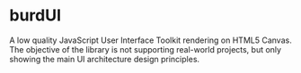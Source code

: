 # burdUI

A low quality JavaScript User Interface Toolkit rendering on HTML5 
Canvas. The objective of the library is not supporting real-world 
projects, but only showing the main UI architecture design principles.

 
